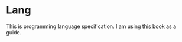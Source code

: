 # Lang
This is programming language specification. I am using [this book](https://interpreterbook.com/) as a guide.
